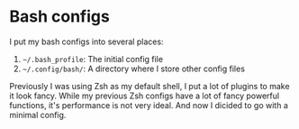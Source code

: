 # Bash configs

I put my bash configs into several places:
1. `~/.bash_profile`: The initial config file
2. `~/.config/bash/`: A directory where I store other config files

Previously I was using Zsh as my default shell, I put a lot of plugins to make it look fancy.
While my previous Zsh configs have a lot of fancy powerful functions,
it's performance is not very ideal. And now I dicided to go with a minimal config.
